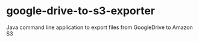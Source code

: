 # google-drive-to-s3-exporter
Java command line application to export files from GoogleDrive to Amazon S3
